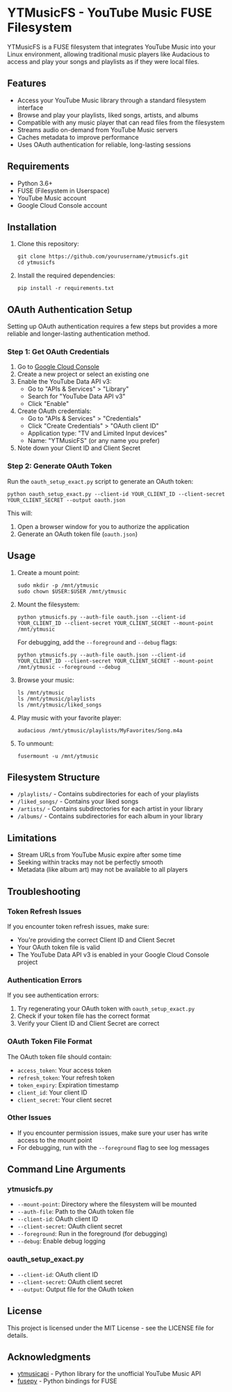# YTMusicFS - YouTube Music FUSE Filesystem

YTMusicFS is a FUSE filesystem that integrates YouTube Music into your Linux environment, allowing traditional music players like Audacious to access and play your songs and playlists as if they were local files.

## Features

- Access your YouTube Music library through a standard filesystem interface
- Browse and play your playlists, liked songs, artists, and albums
- Compatible with any music player that can read files from the filesystem
- Streams audio on-demand from YouTube Music servers
- Caches metadata to improve performance
- Uses OAuth authentication for reliable, long-lasting sessions

## Requirements

- Python 3.6+
- FUSE (Filesystem in Userspace)
- YouTube Music account
- Google Cloud Console account

## Installation

1. Clone this repository:

   ```
   git clone https://github.com/yourusername/ytmusicfs.git
   cd ytmusicfs
   ```

2. Install the required dependencies:

   ```
   pip install -r requirements.txt
   ```

## OAuth Authentication Setup

Setting up OAuth authentication requires a few steps but provides a more reliable and longer-lasting authentication method.

### Step 1: Get OAuth Credentials

1. Go to [Google Cloud Console](https://console.cloud.google.com/)
2. Create a new project or select an existing one
3. Enable the YouTube Data API v3:
   - Go to "APIs & Services" > "Library"
   - Search for "YouTube Data API v3"
   - Click "Enable"
4. Create OAuth credentials:
   - Go to "APIs & Services" > "Credentials"
   - Click "Create Credentials" > "OAuth client ID"
   - Application type: "TV and Limited Input devices"
   - Name: "YTMusicFS" (or any name you prefer)
5. Note down your Client ID and Client Secret

### Step 2: Generate OAuth Token

Run the `oauth_setup_exact.py` script to generate an OAuth token:

```
python oauth_setup_exact.py --client-id YOUR_CLIENT_ID --client-secret YOUR_CLIENT_SECRET --output oauth.json
```

This will:

1. Open a browser window for you to authorize the application
2. Generate an OAuth token file (`oauth.json`)

## Usage

1. Create a mount point:

   ```
   sudo mkdir -p /mnt/ytmusic
   sudo chown $USER:$USER /mnt/ytmusic
   ```

2. Mount the filesystem:

   ```
   python ytmusicfs.py --auth-file oauth.json --client-id YOUR_CLIENT_ID --client-secret YOUR_CLIENT_SECRET --mount-point /mnt/ytmusic
   ```

   For debugging, add the `--foreground` and `--debug` flags:

   ```
   python ytmusicfs.py --auth-file oauth.json --client-id YOUR_CLIENT_ID --client-secret YOUR_CLIENT_SECRET --mount-point /mnt/ytmusic --foreground --debug
   ```

3. Browse your music:

   ```
   ls /mnt/ytmusic
   ls /mnt/ytmusic/playlists
   ls /mnt/ytmusic/liked_songs
   ```

4. Play music with your favorite player:

   ```
   audacious /mnt/ytmusic/playlists/MyFavorites/Song.m4a
   ```

5. To unmount:
   ```
   fusermount -u /mnt/ytmusic
   ```

## Filesystem Structure

- `/playlists/` - Contains subdirectories for each of your playlists
- `/liked_songs/` - Contains your liked songs
- `/artists/` - Contains subdirectories for each artist in your library
- `/albums/` - Contains subdirectories for each album in your library

## Limitations

- Stream URLs from YouTube Music expire after some time
- Seeking within tracks may not be perfectly smooth
- Metadata (like album art) may not be available to all players

## Troubleshooting

### Token Refresh Issues

If you encounter token refresh issues, make sure:

- You're providing the correct Client ID and Client Secret
- Your OAuth token file is valid
- The YouTube Data API v3 is enabled in your Google Cloud Console project

### Authentication Errors

If you see authentication errors:

1. Try regenerating your OAuth token with `oauth_setup_exact.py`
2. Check if your token file has the correct format
3. Verify your Client ID and Client Secret are correct

### OAuth Token File Format

The OAuth token file should contain:

- `access_token`: Your access token
- `refresh_token`: Your refresh token
- `token_expiry`: Expiration timestamp
- `client_id`: Your client ID
- `client_secret`: Your client secret

### Other Issues

- If you encounter permission issues, make sure your user has write access to the mount point
- For debugging, run with the `--foreground` flag to see log messages

## Command Line Arguments

### ytmusicfs.py

- `--mount-point`: Directory where the filesystem will be mounted
- `--auth-file`: Path to the OAuth token file
- `--client-id`: OAuth client ID
- `--client-secret`: OAuth client secret
- `--foreground`: Run in the foreground (for debugging)
- `--debug`: Enable debug logging

### oauth_setup_exact.py

- `--client-id`: OAuth client ID
- `--client-secret`: OAuth client secret
- `--output`: Output file for the OAuth token

## License

This project is licensed under the MIT License - see the LICENSE file for details.

## Acknowledgments

- [ytmusicapi](https://github.com/sigma67/ytmusicapi) - Python library for the unofficial YouTube Music API
- [fusepy](https://github.com/fusepy/fusepy) - Python bindings for FUSE
